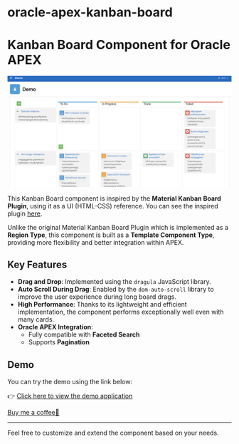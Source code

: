 # oracle-apex-kanban-board

# Kanban Board Component for Oracle APEX

![Preview](https://raw.githubusercontent.com/orblgc/oracle-apex-kanban-board/refs/heads/main/preview.png)

This Kanban Board component is inspired by the **Material Kanban Board Plugin**, using it as a UI (HTML-CSS) reference. You can see the inspired plugin [here](https://github.com/McRange/Material-Kanban-Board).

Unlike the original Material Kanban Board Plugin which is implemented as a **Region Type**, this component is built as a **Template Component Type**, providing more flexibility and better integration within APEX.

## Key Features

- **Drag and Drop**: Implemented using the `dragula` JavaScript library.
- **Auto Scroll During Drag**: Enabled by the `dom-auto-scroll` library to improve the user experience during long board drags.
- **High Performance**: Thanks to its lightweight and efficient implementation, the component performs exceptionally well even with many cards.
- **Oracle APEX Integration**:
  - Fully compatible with **Faceted Search**
  - Supports **Pagination**

## Demo

You can try the demo using the link below:

👉 [Click here to view the demo application](https://apex.oracle.com/pls/apex/r/ordibu/demo)

[Buy me a coffee🙂](https://buymeacoffee.com/orblg)

---

Feel free to customize and extend the component based on your needs.
